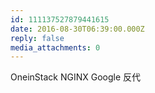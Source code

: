 ```yaml
---
id: 111137527879441615
date: 2016-08-30T06:39:00.000Z
reply: false
media_attachments: 0
---
```


OneinStack NGINX Google 反代 ​​​​

